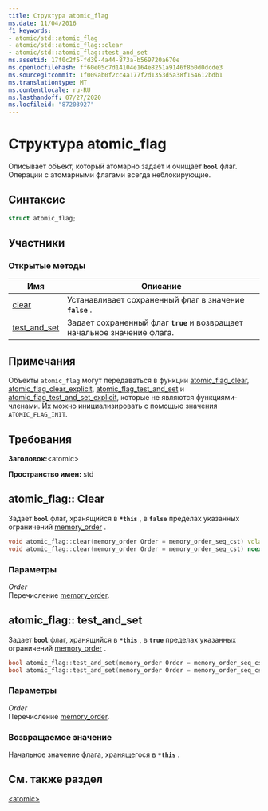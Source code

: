 ```yaml
---
title: Структура atomic_flag
ms.date: 11/04/2016
f1_keywords:
- atomic/std::atomic_flag
- atomic/std::atomic_flag::clear
- atomic/std::atomic_flag::test_and_set
ms.assetid: 17f0c2f5-fd39-4a44-873a-b569720a670e
ms.openlocfilehash: ff60e05c7d14104e164e8251a9146f8b0d0dcde3
ms.sourcegitcommit: 1f009ab0f2cc4a177f2d1353d5a38f164612bdb1
ms.translationtype: MT
ms.contentlocale: ru-RU
ms.lasthandoff: 07/27/2020
ms.locfileid: "87203927"
---
```

# <a name="atomic_flag-structure"></a>Структура atomic_flag

Описывает объект, который атомарно задает и очищает **`bool`** флаг. Операции с атомарными флагами всегда неблокирующие.

## <a name="syntax"></a>Синтаксис

```cpp
struct atomic_flag;
```

## <a name="members"></a>Участники

### <a name="public-methods"></a>Открытые методы

|Имя|Описание|
|----------|-----------------|
|[clear](#clear)|Устанавливает сохраненный флаг в значение **`false`** .|
|[test_and_set](#test_and_set)|Задает сохраненный флаг **`true`** и возвращает начальное значение флага.|

## <a name="remarks"></a>Примечания

Объекты `atomic_flag` могут передаваться в функции [atomic_flag_clear](../standard-library/atomic-functions.md#atomic_flag_clear), [atomic_flag_clear_explicit](../standard-library/atomic-functions.md#atomic_flag_clear_explicit), [atomic_flag_test_and_set](../standard-library/atomic-functions.md#atomic_flag_test_and_set) и [atomic_flag_test_and_set_explicit](../standard-library/atomic-functions.md#atomic_flag_test_and_set_explicit), которые не являются функциями-членами. Их можно инициализировать с помощью значения `ATOMIC_FLAG_INIT`.

## <a name="requirements"></a>Требования

**Заголовок:**\<atomic>

**Пространство имен:** std

## <a name="atomic_flagclear"></a><a name="clear"></a>atomic_flag:: Clear

Задает **`bool`** флаг, хранящийся в **`*this`** , в **`false`** пределах указанных ограничений [memory_order](../standard-library/atomic-enums.md#memory_order_enum) .

```cpp
void atomic_flag::clear(memory_order Order = memory_order_seq_cst) volatile noexcept;
void atomic_flag::clear(memory_order Order = memory_order_seq_cst) noexcept;
```

### <a name="parameters"></a>Параметры

*Order*\
Перечисление [memory_order](../standard-library/atomic-enums.md#memory_order_enum).

## <a name="atomic_flagtest_and_set"></a><a name="test_and_set"></a>atomic_flag:: test_and_set

Задает **`bool`** флаг, хранящийся в **`*this`** , в **`true`** пределах указанных ограничений [memory_order](../standard-library/atomic-enums.md#memory_order_enum) .

```cpp
bool atomic_flag::test_and_set(memory_order Order = memory_order_seq_cst) volatile noexcept;
bool atomic_flag::test_and_set(memory_order Order = memory_order_seq_cst) noexcept;
```

### <a name="parameters"></a>Параметры

*Order*\
Перечисление [memory_order](../standard-library/atomic-enums.md#memory_order_enum).

### <a name="return-value"></a>Возвращаемое значение

Начальное значение флага, хранящегося в **`*this`** .

## <a name="see-also"></a>См. также раздел

[\<atomic>](../standard-library/atomic.md)
